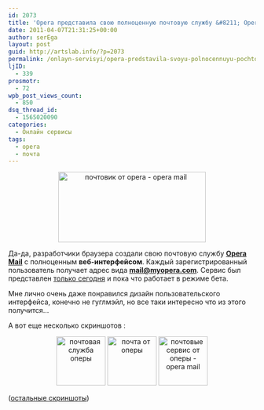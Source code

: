 ```yaml
---
id: 2073
title: 'Opera представила свою полноценную почтовую службу &#8211; Opera Mail'
date: 2011-04-07T21:31:25+00:00
author: serEga
layout: post
guid: http://artslab.info/?p=2073
permalink: /onlayn-servisyi/opera-predstavila-svoyu-polnocennuyu-pochtovuyu-sluzhbu-opera-mail/
ljID:
  - 339
prosmotr:
  - 72
wpb_post_views_count:
  - 850
dsq_thread_id:
  - 1565020090
categories:
  - Онлайн сервисы
tags:
  - opera
  - почта
---
```

<center>
  <a href="http://artslab.info/wp-content/uploads/opera_mail01.jpg"><img src="http://artslab.info/wp-content/uploads/opera_mail01-300x144.jpg" alt="почтовик от opera - opera mail" title="opera_mail0" width="300" height="144" class="alignnone size-medium wp-image-2088" srcset="http://googledrive.com/host/0B9lHVSSSdxdxd0hjdUdmRzY3Tjg/opera_mail01-300x144.jpg 300w, http://googledrive.com/host/0B9lHVSSSdxdxd0hjdUdmRzY3Tjg/opera_mail01.jpg 764w" sizes="(max-width: 300px) 100vw, 300px" /></a>
</center>

Да-да, разработчики браузера создали свою почтовую службу [**Opera Mail**](https://mail.opera.com/) с полноценным **веб-интерфейсом**. Каждый зарегистрированный пользователь получает адрес вида **mail@myopera.com**. Сервис был представлен [только сегодня](http://my.opera.com/mailteam/blog/welcome-to-my-opera-mail) и пока что работает в режиме бета.

Мне лично очень даже понравился дизайн пользовательского интерфейса, конечно не гуглмэйл, но все таки интересно что из этого получится&#8230;

А вот еще несколько скриншотов :

<center>
  <a href="http://artslab.info/wp-content/uploads/opera_mail.png"><img src="http://artslab.info/wp-content/uploads/opera_mail-100x100.png" alt="почтовая служба оперы" title="opera_mail" width="100" height="100" class="alignnone size-medium wp-image-2076" /></a> <a href="http://artslab.info/wp-content/uploads/opera_mail2.png"><img src="http://artslab.info/wp-content/uploads/opera_mail2-100x100.png" alt="почта от оперы" title="opera_mail2" width="100" height="100" class="alignnone size-medium wp-image-2075" /></a> <a href="http://artslab.info/wp-content/uploads/opera_mail3.png"><img src="http://artslab.info/wp-content/uploads/opera_mail3-100x100.png" alt="почтовые сервис от оперы - opera mail" title="opera_mail3" width="100" height="100" class="alignnone size-medium wp-image-2077" /></a>
</center>

([остальные скриншоты](http://my.opera.com/Tamil/albums/slideshow/?album=6510742&picture=99198732))